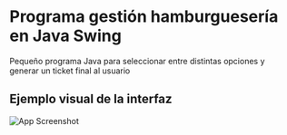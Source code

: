 # Programa gestión hamburguesería en Java Swing
Pequeño programa Java para seleccionar entre distintas opciones y generar un ticket final al usuario


## Ejemplo visual de la interfaz

![App Screenshot](https://lh3.googleusercontent.com/NNdOrsl9uSq3pA1uqRm4t9ej_g9zl8SUpM5A3WzJ0JvK72Sv2Sady6auAaYbE-_kW9E8uhTwih4p8Ks=w1903-h969)
